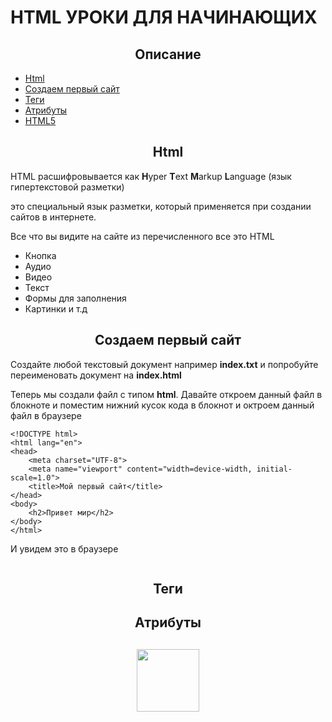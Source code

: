 # HTML УРОКИ ДЛЯ НАЧИНАЮЩИХ

<h2 align='center'>Описание</h2>
<ul> 
    <li><a href="">Html</a></li>
    <li><a href="">Создаем первый сайт</a></li>
    <li><a href="">Теги</a></li>
    <li><a href="#der">Атрибуты</a></li>
    <li><a href="#der">HTML5</a></li>
</ul>

<h2 align='center'>Html</h2>
<p>HTML расшифровывается как <b>H</b>yper <b>T</b>ext <b>M</b>arkup <b>L</b>anguage (язык гипертекстовой разметки)</p>
<p>это специальный язык разметки, который применяется при создании сайтов в интернете.</p>
<p>Все что вы видите на сайте из перечисленного все это HTML</p>
<ul>
    <li>Кнопка</li>  
    <li>Аудио</li>
    <li>Видео</li>
    <li>Текст</li>
    <li>Формы для заполнения</li>
    <li>Картинки и т.д</li>
</ul>

<h2 align='center'>Создаем первый сайт</h2>
<div class="der">
    <p>Создайте любой текстовый документ например <b>index.txt</b> и попробуйте переименовать документ на <b>index.html</b></p>
    <p>Теперь мы создали файл с типом <b>html</b>. Давайте откроем данный файл в блокноте и  поместим нижний кусок кода в блокнот и октроем данный файл в браузере</p>

    <!DOCTYPE html>
    <html lang="en">
    <head>
        <meta charset="UTF-8">
        <meta name="viewport" content="width=device-width, initial-scale=1.0">
        <title>Мой первый сайт</title>   
    </head>
    <body>
        <h2>Привет мир</h2>
    </body>
    </html>

</div>
<p>И увидем это в браузере</p>
    <img src="https://cdn.dzone.com/static/images/vaannila/struts1/HelloWorldpic2.gif" alt="">
<h2 align='center'>Теги</h2>
<h2 align='center'>Атрибуты</h2>
<h2 align='center'><img width="100" height="100" src="https://upload.wikimedia.org/wikipedia/commons/thumb/6/61/HTML5_logo_and_wordmark.svg/1200px-HTML5_logo_and_wordmark.svg.png" alt=""></h2>
